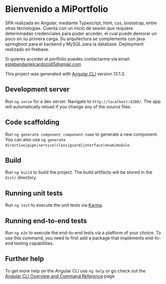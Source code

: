# Bienvenido a MiPortfolio

SPA realizada en Angular, mediante Typescript, html, css, bootstrap, entre otras tecnologías.
Cuenta con un inicio de sesión que requiere determinadas credenciales para poder acceder, el cual puede demorar un poco en su primera carga.
Su arquitectura se complementa con java springboot para el backend y MySQL para la database.
Deployment realizado en firebase.

Si quieres acceder al portfolio puedes contactarme vía email: estebandanielcardozo65@gmail.com


This project was generated with [Angular CLI](https://github.com/angular/angular-cli) version 13.1.3.

## Development server

Run `ng serve` for a dev server. Navigate to `http://localhost:4200/`. The app will automatically reload if you change any of the source files.

## Code scaffolding

Run `ng generate component component-name` to generate a new component. You can also use `ng generate directive|pipe|service|class|guard|interface|enum|module`.

## Build

Run `ng build` to build the project. The build artifacts will be stored in the `dist/` directory.

## Running unit tests

Run `ng test` to execute the unit tests via [Karma](https://karma-runner.github.io).

## Running end-to-end tests

Run `ng e2e` to execute the end-to-end tests via a platform of your choice. To use this command, you need to first add a package that implements end-to-end testing capabilities.

## Further help

To get more help on the Angular CLI use `ng help` or go check out the [Angular CLI Overview and Command Reference](https://angular.io/cli) page.
